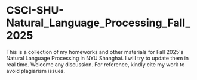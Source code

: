 # CSCI-SHU-Natural_Language_Processing_Fall_2025
This is a collection of my homeworks and other materials for Fall 2025's Natural Language Processing in NYU Shanghai.
I will try to update them in real time. Welcome any discussion. For reference, kindly cite my work to avoid plagiarism issues.
